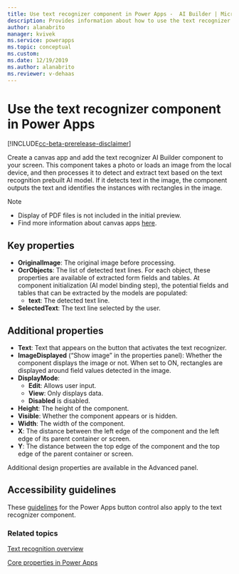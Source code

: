 ```yaml
---
title: Use text recognizer component in Power Apps -  AI Builder | Microsoft Docs
description: Provides information about how to use the text recognizer component in Power Apps
author: alanabrito
manager: kvivek
ms.service: powerapps
ms.topic: conceptual
ms.custom: 
ms.date: 12/19/2019
ms.author: alanabrito
ms.reviewer: v-dehaas
---
```


# Use the text recognizer component in Power Apps

[!INCLUDE[cc-beta-prerelease-disclaimer](./includes/cc-beta-prerelease-disclaimer.md)]

Create a canvas app and add the text recognizer AI Builder component to your screen. This component takes a photo or loads an image from the local device, and then processes it to detect and extract text based on the text recognition prebuilt AI model. If it detects text in the image, the component outputs the text and identifies the instances with rectangles in the image.

 > [!NOTE]
 >
 > - Display of PDF files is not included in the initial preview.
 > - Find more information about canvas apps [here](/powerapps/maker/canvas-apps/getting-started).

## Key properties

 - **OriginalImage**: The original image before processing. 
 - **OcrObjects**: The list of detected text lines. For each object, these properties are available of extracted form fields and tables. At component initialization (AI model binding step), the potential fields and tables that can be extracted by the models are populated:
     - **text**: The detected text line.
 - **SelectedText**: The text line selected by the user.
 
## Additional properties

 - **Text**: Text that appears on the button that activates the text recognizer.
 - **ImageDisplayed** (“Show image” in the properties panel): Whether the component displays the image or not. When set to ON, rectangles are displayed around field values detected in the image.
 - **DisplayMode**:
     - **Edit**: Allows user input.
     - **View**: Only displays data.
     - **Disabled** is disabled.
 - **Height**: The height of the component.
 - **Visible**: Whether the component appears or is hidden.
 - **Width**: The width of the component.
 - **X**: The distance between the left edge of the component and the left edge of its parent container or screen.
 - **Y**: The distance between the top edge of the component and the top edge of the parent container or screen.

Additional design properties are available in the Advanced panel.

## Accessibility guidelines
These [guidelines](/powerapps/maker/canvas-apps/controls/control-button) for the Power Apps button control also apply to the text recognizer component.

### Related topics

[Text recognition overview](prebuilt-text-recognition.md)

[Core properties in Power Apps](/powerapps/maker/canvas-apps/controls/properties-core)
